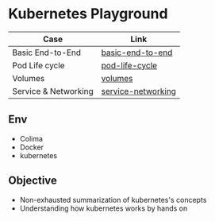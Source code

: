 # Kubernetes Playground

| Case | Link |
|---|---|
| Basic End-to-End | [basic-end-to-end](basic-end-to-end) |
| Pod Life cycle | [pod-life-cycle](pod-life-cycle) |
| Volumes | [volumes](volumes) |
| Service & Networking | [service-networking](service-networking) |

## Env
- Colima
- Docker
- kubernetes

## Objective
- Non-exhausted summarization of kubernetes's concepts
- Understanding how kubernetes works by hands on
